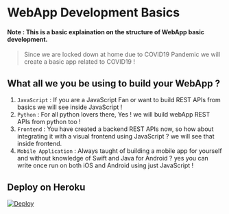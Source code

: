 # WebApp Development Basics

#### Note : This is a basic explaination on the structure of WebApp basic development.


> Since we are locked down at home due to COVID19 Pandemic we will create a basic app related to COVID19 !


## What all we you be using to build your WebApp ?

1. `JavaScript` : If you are a JavaScript Fan or want to build REST APIs from basics we will see inside JavaScript !
2. `Python` : For all python lovers there, Yes ! we will build webApp REST APIs from python too !
3. `Frontend` : You have created a backend REST APIs now, so how about integrating it with a visual frontend using JavaScript ? we will see that inside frontend.
4. `Mobile Application` : Always taught of building a mobile app for yourself and without knowledge of Swift and Java for Android ? yes you can write once run on both iOS and Android using just JavaScript !


## Deploy on Heroku

[![Deploy](https://www.herokucdn.com/deploy/button.svg)](https://heroku.com/)

